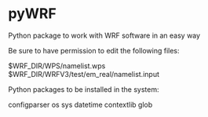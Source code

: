 # pyWRF
Python package to work with WRF software in an easy way

Be sure to have permission to edit the following files:

$WRF_DIR/WPS/namelist.wps
$WRF_DIR/WRFV3/test/em_real/namelist.input

Python packages to be installed in the system:

configparser
os
sys
datetime
contextlib
glob
